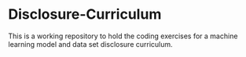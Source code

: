 # Disclosure-Curriculum
This is a working repository to hold the coding exercises for a machine learning model and data set disclosure curriculum.
